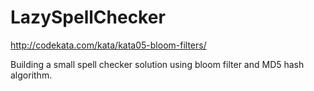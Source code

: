 # LazySpellChecker
 http://codekata.com/kata/kata05-bloom-filters/

Building a small spell checker solution using bloom filter and MD5 hash algorithm.

